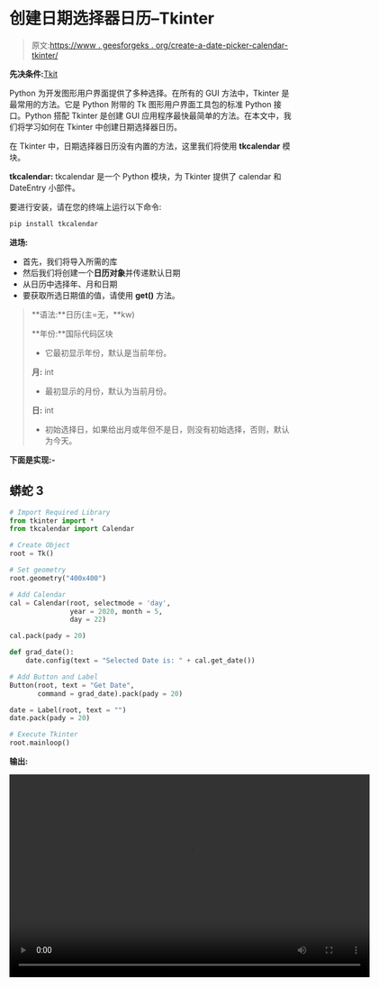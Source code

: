 # 创建日期选择器日历–Tkinter

> 原文:[https://www . geesforgeks . org/create-a-date-picker-calendar-tkinter/](https://www.geeksforgeeks.org/create-a-date-picker-calendar-tkinter/)

**先决条件:**[Tkit](https://www.geeksforgeeks.org/python-gui-tkinter/)

Python 为开发图形用户界面提供了多种选择。在所有的 GUI 方法中，Tkinter 是最常用的方法。它是 Python 附带的 Tk 图形用户界面工具包的标准 Python 接口。Python 搭配 Tkinter 是创建 GUI 应用程序最快最简单的方法。在本文中，我们将学习如何在 Tkinter 中创建日期选择器日历。

在 Tkinter 中，日期选择器日历没有内置的方法，这里我们将使用 **tkcalendar** 模块。

**tkcalendar:** tkcalendar 是一个 Python 模块，为 Tkinter 提供了 calendar 和 DateEntry 小部件。

要进行安装，请在您的终端上运行以下命令:

```py
pip install tkcalendar
```

**进场:**

*   首先，我们将导入所需的库
*   然后我们将创建一个**日历对象**并传递默认日期
*   从日历中选择年、月和日期
*   要获取所选日期值的值，请使用 **get()** 方法。

> **语法:**日历(主=无，**kw)
> 
> **年份:**国际代码区块
> 
> *   它最初显示年份，默认是当前年份。
> 
> **月:** int
> 
> *   最初显示的月份，默认为当前月份。
> 
> **日:** int
> 
> *   初始选择日，如果给出月或年但不是日，则没有初始选择，否则，默认为今天。

**下面是实现:-**

## 蟒蛇 3

```py
# Import Required Library
from tkinter import *
from tkcalendar import Calendar

# Create Object
root = Tk()

# Set geometry
root.geometry("400x400")

# Add Calendar
cal = Calendar(root, selectmode = 'day',
               year = 2020, month = 5,
               day = 22)

cal.pack(pady = 20)

def grad_date():
    date.config(text = "Selected Date is: " + cal.get_date())

# Add Button and Label
Button(root, text = "Get Date",
       command = grad_date).pack(pady = 20)

date = Label(root, text = "")
date.pack(pady = 20)

# Execute Tkinter
root.mainloop()
```

**输出:**

<video class="wp-video-shortcode" id="video-544807-1" width="640" height="360" preload="metadata" controls=""><source type="video/mp4" src="https://media.geeksforgeeks.org/wp-content/uploads/20210117194936/FreeOnlineScreenRecorderProject1.mp4?_=1">[https://media.geeksforgeeks.org/wp-content/uploads/20210117194936/FreeOnlineScreenRecorderProject1.mp4](https://media.geeksforgeeks.org/wp-content/uploads/20210117194936/FreeOnlineScreenRecorderProject1.mp4)</video>
